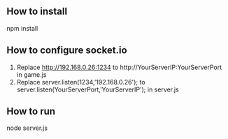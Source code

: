## How to install
 npm install
 
## How to configure socket.io
 1. Replace http://192.168.0.26:1234 to http://YourServerIP:YourServerPort in game.js
 2. Replace server.listen(1234,'192.168.0.26'); to server.listen(YourServerPort,'YourServerIP'); in server.js

## How to run
node server.js
